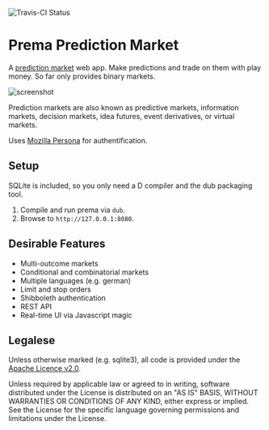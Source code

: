 ![Travis-CI Status](https://travis-ci.org/qznc/prema.svg?branch=master)

# Prema Prediction Market

A [prediction market](https://en.wikipedia.org/wiki/Prediction_market) web app.
Make predictions and trade on them with play money.
So far only provides binary markets.

![screenshot](https://raw.githubusercontent.com/qznc/prema/master/screenshot.png)

Prediction markets are also known as predictive markets, information markets, decision markets, idea futures, event derivatives, or virtual markets.

Uses [Mozilla Persona](http://127.0.0.1:8080) for authentification.

## Setup

SQLite is included, so you only need a D compiler
and the dub packaging tool.

1. Compile and run prema via `dub`.
2. Browse to `http://127.0.0.1:8080`.

## Desirable Features

* Multi-outcome markets
* Conditional and combinatorial markets
* Multiple languages (e.g. german)
* Limit and stop orders
* Shibboleth authentication
* REST API
* Real-time UI via Javascript magic

## Legalese

Unless otherwise marked (e.g. sqlite3), all code is provided under the
[Apache Licence v2.0](https://www.apache.org/licenses/LICENSE-2.0).

Unless required by applicable law or agreed to in writing, software
distributed under the License is distributed on an "AS IS" BASIS,
WITHOUT WARRANTIES OR CONDITIONS OF ANY KIND, either express or implied.
See the License for the specific language governing permissions and
limitations under the License.
